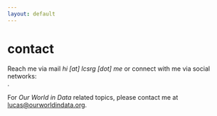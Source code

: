 ```yaml
---
layout: default
---
```


# contact

Reach me via mail <i>hi [at] lcsrg [dot] me</i> or connect with me via social networks: <br>
<a href="http://twitter.com/lucasrodesg"><i class='fa-brands fa-x-twitter'></i></a> <a href="http://threads.net/@lrodesguirao"><i class='fa-brands fa-threads'></i></a>
<a href="http://linkedin.com/in/lucasrodes"><i class='fa-brands fa-linkedin-in'></i></a>
<a href="http://github.com/lucasrodes"><i class='fa-brands fa-github'></i></a>
<a href="https://scholar.google.es/citations?user=5KPcE6QAAAAJ&hl=en"><i class='ai ai-google-scholar ai-1x'></i></a>.

For _Our World in Data_ related topics, please contact me at [lucas@ourworldindata.org](mailto:lucas@ourworldindata.org).

<!-- <img src="18101289.png" style="float: center;" width="33%"> -->
